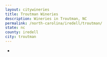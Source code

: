 ```yaml
---
layout: citywineries
title: Troutman Wineries
description: Wineries in Troutman, NC
permalink: /north-carolina/iredell/troutman/
state: nc
county: iredell
city: troutman
---
```

-
